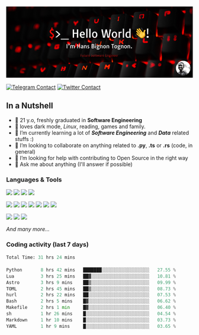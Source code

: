 ![Cover](assets/gh-readme-cover.png)

[![Telegram Contact](https://img.shields.io/badge/Telegram-%230088CC.svg?style=for-the-badge&logo=telegram&logoColor=white)](https://t.me/hanstobi) [![Twitter Contact](https://img.shields.io/badge/Twitter-%2308A0E9.svg?style=for-the-badge&logo=twitter&logoColor=white)](https://twitter.com/_tobihans)

## In a Nutshell
- 👤 21 y.o, freshly graduated in **Software Engineering**
- 🖤 loves dark mode, *Linux*, reading, games and family.
- 🌱 I’m currently learning a lot of ***Software Engineering*** and ***Data*** related stuffs :)
- 👯 I’m looking to collaborate on anything related to **.py**, **.ts** or **.rs** (code, in general)
- 🤔 I’m looking for help with contributing to Open Source in the right way
- 💬 Ask me about anything (I'll answer if possible)

### Languages & Tools
![](https://img.shields.io/badge/Linux-%23eab30f.svg?style=for-the-badge&logo=linux&logoColor=black) ![](https://img.shields.io/badge/Git-%23e54a2f.svg?style=for-the-badge&logo=git&logoColor=white) ![](https://img.shields.io/badge/Github-%231a1d21.svg?style=for-the-badge&logo=github&logoColor=white) ![](https://img.shields.io/badge/Docker-%230394f0.svg?style=for-the-badge&logo=docker&logoColor=white)

![](https://img.shields.io/badge/C-%231a1d21.svg?style=for-the-badge&logo=C&logoColor=white) ![](https://img.shields.io/badge/TypeScript-%230074c2.svg?style=for-the-badge&logo=typescript&logoColor=white) ![](https://img.shields.io/badge/Python-%23f0c540.svg?style=for-the-badge&logo=python) ![](https://img.shields.io/badge/Rust-%23ea4800.svg?style=for-the-badge&logo=rust) ![](https://img.shields.io/badge/Php-%237175aa.svg?style=for-the-badge&logo=php&logoColor=white) ![](https://img.shields.io/badge/HTML-%23d84924.svg?style=for-the-badge&logo=html5&logoColor=white) ![](https://img.shields.io/badge/Scss-%23c45f92.svg?style=for-the-badge&logo=sass&logoColor=white)

![](https://img.shields.io/badge/Vue-%23314559.svg?style=for-the-badge&logo=vue.js) ![](https://img.shields.io/badge/Laravel-%23e54a2f.svg?style=for-the-badge&logo=laravel&logoColor=white) ![](https://img.shields.io/badge/Adonis-%235a45ff.svg?style=for-the-badge&logo=adonisjs)

*And many more...*

### Coding activity (last 7 days)
<!--START_SECTION:waka-->

```python
Total Time: 31 hrs 24 mins

Python       8 hrs 42 mins   ███████░░░░░░░░░░░░░░░░░░   27.55 %
Lua          3 hrs 25 mins   ██▓░░░░░░░░░░░░░░░░░░░░░░   10.81 %
Astro        3 hrs 9 mins    ██▒░░░░░░░░░░░░░░░░░░░░░░   09.99 %
TOML         2 hrs 45 mins   ██▒░░░░░░░░░░░░░░░░░░░░░░   08.73 %
hurl         2 hrs 22 mins   ██░░░░░░░░░░░░░░░░░░░░░░░   07.53 %
Bash         2 hrs 5 mins    █▓░░░░░░░░░░░░░░░░░░░░░░░   06.62 %
Makefile     2 hrs 1 min     █▓░░░░░░░░░░░░░░░░░░░░░░░   06.40 %
sh           1 hr 26 mins    █░░░░░░░░░░░░░░░░░░░░░░░░   04.54 %
Markdown     1 hr 10 mins    █░░░░░░░░░░░░░░░░░░░░░░░░   03.73 %
YAML         1 hr 9 mins     █░░░░░░░░░░░░░░░░░░░░░░░░   03.65 %
```

<!--END_SECTION:waka-->
